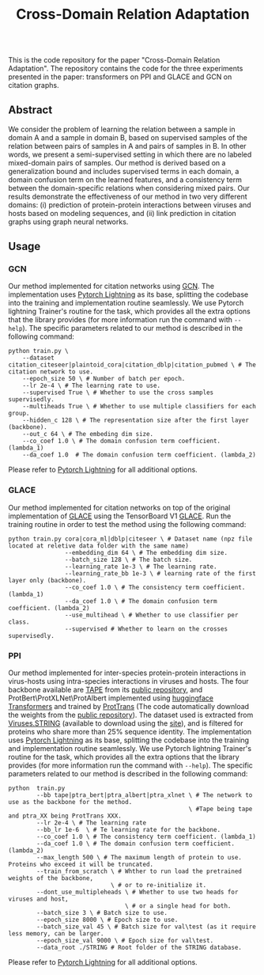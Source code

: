 <br/>
<h1 align="center">Cross-Domain Relation Adaptation</h1>
<br/>

<br/>

This is the code repository for the paper "Cross-Domain Relation Adaptation". The repository contains the code for the three experiments presented in the paper: transformers on PPI and GLACE and GCN on citation graphs.

## Abstract

We consider the problem of learning the relation between a sample in domain A and a sample in domain B, based on supervised samples of the relation between pairs of samples in A and pairs of samples in B. In other words, we present a semi-supervised setting in which there are no labeled mixed-domain pairs of samples. 
Our method is derived based on a generalization bound and includes supervised terms in each domain, a domain confusion term on the learned features, and a consistency term between the domain-specific relations when considering mixed pairs. 
Our results demonstrate the effectiveness of our method in two very different domains: (i) prediction of protein-protein interactions between viruses and hosts based on modeling sequences, and (ii) link prediction in citation graphs using graph neural networks.

## Usage

### GCN

Our method implemented for citation networks using [GCN](https://arxiv.org/abs/1609.02907). The implementation uses [Pytorch Lightning](https://github.com/PyTorchLightning/pytorch-lightning) as its base, splitting the codebase into the training and implementation routine seamlessly. We use Pytorch lightning Trainer's routine for the task, which provides all the extra options that the library provides (for more information run the command with `--help`). The specific parameters related to our method is described in the following command:

```
python train.py \
    --dataset citation_citeseer|plaintoid_cora|citation_dblp|citation_pubmed \ # The citation network to use.
    --epoch_size 50 \ # Number of batch per epoch.
    --lr 2e-4 \ # The learning rate to use.
    --supervised True \ # Whether to use the cross samples supervisedly.
    --multiheads True \ # Whether to use multiple classifiers for each group.
    --hidden_c 128 \ # The representation size after the first layer (backbone).
    --out_c 64 \ # The embeding dim size.
    --co_coef 1.0 \ # The domain confusion term coefficient. (lambda_1)
    --da_coef 1.0  # The domain confusion term coefficient. (lambda_2)
```

Please refer to [Pytorch Lightning](https://github.com/PyTorchLightning/pytorch-lightning) for all additional options.

### GLACE

Our method implemented for citation networks on top of the original implementation of [GLACE](https://arxiv.org/pdf/1912.00536v1.pdf) using the TensorBoard V1 [GLACE](https://github.com/bhagya-hettige/GLACE). Run the training routine in order to test the method using the following command:

```
python train.py cora|cora_ml|dblp|citeseer \ # Dataset name (npz file located at reletive data folder with the same name)
                --embedding_dim 64 \ # The embedding dim size.
                --batch_size 128 \ # The batch size.
                --learning_rate 1e-3 \ # The learning rate.
                --learning_rate_bb 1e-3 \ # learning rate of the first layer only (backbone).
                --co_coef 1.0 \ # The consistency term coefficient. (lambda_1)
                --da_coef 1.0 \ # The domain confusion term coefficient. (lambda_2)
                --use_multihead \ # Whether to use classifier per class.
                --supervised # Whether to learn on the crosses supervisedly.
```

### PPI

Our method implemented for inter-species protein-protein interactions in virus-hosts using intra-species interactions in viruses and hosts. The four backbone available are [TAPE](https://arxiv.org/pdf/1906.08230.pdf) from its [public repository](https://github.com/songlab-cal/tape), and ProtBert\ProtXLNet\ProtAlbert implemented using [huggingface Transformers](https://github.com/huggingface/transformers) and trained by [ProtTrans](https://www.biorxiv.org/content/10.1101/2020.07.12.199554v2) (The code automatically download the weights from the [public repository](https://github.com/agemagician/ProtTrans)). The dataset used is extracted from [Viruses.STRING](https://www.ncbi.nlm.nih.gov/pmc/articles/PMC6213343/) (available to download using the [site](http://viruses.string-db.org/cgi/download.pl?UserId=V8TlnL2PVMTy&sessionId=lZxVON19FJop)), and is filtered for proteins who share more than 25% sequence identity. The implementation uses [Pytorch Lightning](https://github.com/PyTorchLightning/pytorch-lightning) as its base, splitting the codebase into the training and implementation routine seamlessly. We use Pytorch lightning Trainer's routine for the task, which provides all the extra options that the library provides (for more information run the command with `--help`). The specific parameters related to our method is described in the following command:

```
python  train.py 
        --bb tape|ptra_bert|ptra_albert|ptra_xlnet \ # The network to use as the backbone for the method. 
                                                   \ #Tape being tape and ptra_XX being ProtTrans XXX.
        --lr 2e-4 \ # The learning rate
        --bb_lr 1e-6  \ # Te learning rate for the backbone.
        --co_coef 1.0 \ # The consistency term coefficient. (lambda_1)
        --da_coef 1.0 \ # The domain confusion term coefficient. (lambda_2)
        --max_length 500 \ # The maximum length of protein to use. Proteins who exceed it will be truncated.
        --train_from_scratch \ # Whther to run load the pretrained weights of the backbone,
                             \ # or to re-initialize it.
        --dont_use_multipleheads \ # Whether to use two heads for viruses and host, 
                                 \ # or a single head for both.
        --batch_size 3 \ # Batch size to use.
        --epoch_size 8000 \ # Epoch size to use.
        --batch_size_val 45 \ # Batch size for val\test (as it require less memory, can be larger.
        --epoch_size_val 9000 \ # Epoch size for val\test. 
        --data_root ./STRING # Root folder of the STRING database.
```

Please refer to [Pytorch Lightning](https://github.com/PyTorchLightning/pytorch-lightning) for all additional options.
